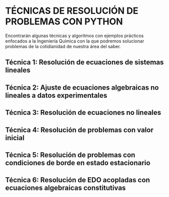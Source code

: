 # TÉCNICAS DE RESOLUCIÓN DE PROBLEMAS CON PYTHON

Encontrarán algunas técnicas y algoritmos con ejemplos prácticos enfocados a la Ingeniería Química con la que podremos solucionar problemas de la cotidianidad de nuestra área del saber.

## Técnica 1: Resolución de ecuaciones de sistemas lineales
## Técnica 2: Ajuste de ecuaciones algebraicas no lineales a datos experimentales
## Técnica 3: Resolución de ecuaciones no lineales
## Técnica 4: Resolución de problemas con valor inicial
## Técnica 5: Resolución de problemas con condiciones de borde en estado estacionario
## Técnica 6: Resolución de EDO acopladas con ecuaciones algebraicas constitutivas
